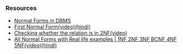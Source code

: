 ### Resources
- [Normal Forms in DBMS](https://www.geeksforgeeks.org/normal-forms-in-dbms/)
- [First Normal Form(video)(hindi)](https://youtu.be/NlgZy30Dv9A)
- [Checking whether the relation is in 2NF(video)](https://youtu.be/O16btnzfuYU)
- [All Normal Forms with Real life examples | 1NF 2NF 3NF BCNF 4NF 5NF(video)(hindi)](https://youtu.be/EGEwkad_llA)
